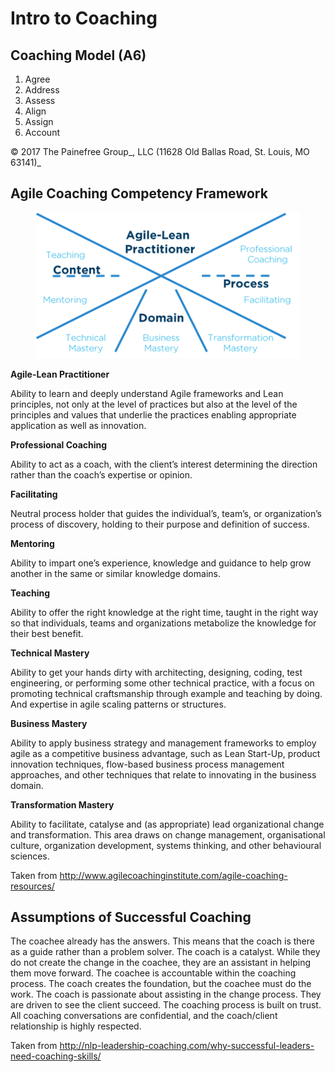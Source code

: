 # Intro to Coaching

## Coaching Model (A6)

1. Agree
2. Address
3. Assess
4. Align
5. Assign
6. Account

© 2017 The Painefree Group_, LLC  (11628 Old Ballas Road, St. Louis, MO 63141)_

## Agile Coaching Competency Framework

<figure><img src="../.gitbook/assets/image (4).png" alt=""><figcaption></figcaption></figure>

**Agile-Lean Practitioner**&#x20;

Ability to learn and deeply understand Agile frameworks and Lean principles, not only at the level of practices but also at the level of the principles and values that underlie the practices enabling appropriate application as well as innovation.

**Professional Coaching**&#x20;

Ability to act as a coach, with the client’s interest determining the direction rather than the coach’s expertise or opinion.

**Facilitating**&#x20;

Neutral process holder that guides the individual’s, team’s, or organization’s process of discovery, holding to their purpose and definition of success.

**Mentoring**&#x20;

Ability to impart one’s experience, knowledge and guidance to help grow another in the same or similar knowledge domains.

**Teaching**&#x20;

Ability to offer the right knowledge at the right time, taught in the right way so that individuals, teams and organizations metabolize the knowledge for their best benefit.

**Technical Mastery**&#x20;

Ability to get your hands dirty with architecting, designing, coding, test engineering, or performing some other technical practice, with a focus on promoting technical craftsmanship through example and teaching by doing.  And expertise in agile scaling patterns or structures.

**Business Mastery**&#x20;

Ability to apply business strategy and management frameworks to employ agile as a competitive business advantage, such as Lean Start-Up, product innovation techniques, flow-based business process management approaches, and other techniques that relate to innovating in the business domain.

**Transformation Mastery**&#x20;

Ability to facilitate, catalyse and (as appropriate) lead organizational change and transformation. This area draws on change management, organisational culture, organization development, systems thinking, and other behavioural sciences.

Taken from http://www.agilecoachinginstitute.com/agile-coaching-resources/

## Assumptions of Successful Coaching

The coachee already has the answers. This means that the coach is there as a guide rather than a problem solver. The coach is a catalyst. While they do not create the change in the coachee, they are an assistant in helping them move forward. The coachee is accountable within the coaching process. The coach creates the foundation, but the coachee must do the work. The coach is passionate about assisting in the change process. They are driven to see the client succeed. The coaching process is built on trust. All coaching conversations are confidential, and the coach/client relationship is highly respected.

Taken from http://nlp-leadership-coaching.com/why-successful-leaders-need-coaching-skills/
